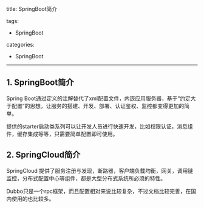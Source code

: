 title: SpringBoot简介

tags:
  - SpringBoot

categories:
  - SpringBoot
---
## 1. SpringBoot简介
Spring Boot通过定义的注解替代了xml配置文件，内嵌应用服务器，基于“约定大于配置”的思想，让服务的搭建、开发、部署、认证鉴权、监控都变得更加的简单。

提供的starter启动类系列可以让开发人员进行快速开发，比如权限认证，消息组件，缓存集成等等，只需要简单配置即可使用。

## 2. SpringCloud简介
SpringCloud 提供了服务注册与发现，断路器，客户端负载均衡，网关，调用链监控，分布式配置中心等组件，都是大型分布式系统所必须的特性。

Dubbo只是一个rpc框架，而且配置相对来说比较复杂，不过文档比较完善，在国内使用的也比较多。
